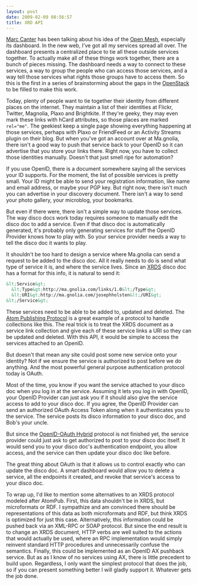 ```yaml
---
layout: post
date: 2009-02-09 08:56:57
title: XRD API
---
```


[Marc Canter][] has been talking about his idea of the [Open Mesh][],
especially its dashboard. In the new web, I've got all my services
spread all over. The dashboard presents a centralized place to tie all
these outside services together. To actually make all of these things
work together, there are a bunch of pieces missing. The dashboard needs
a way to connect to these services, a way to group the people who can
access those services, and a way tell those services what rights those
groups have to access them. So this is the first in a series of
brainstorming about the gaps in the [OpenStack][] to be filled to make
this work.

Today, plenty of people want to tie together their identity from
different places on the internet. They maintain a list of their
identities at Flickr, Twitter, Magnolia, Plaxo and Brightkite. If
they're geeky, they may even mark these links with hCard attributes, so
those places are marked `rel="me"`. The geekiest keep a single page
showing everything happening at those services, perhaps with Plaxo or
FriendFeed or an Activity Streams plugin on their blog. But when you've
got an account over at Ma.gnolia, there isn't a good way to push that
service back to your OpenID so it can advertise that you store your
links there. Right now, you have to collect those identities manually.
Doesn't that just smell ripe for automation?

If you use OpenID, there is a document somewhere saying all the services
your ID supports. For the moment, the list of possible services is
pretty small. Your ID might be able to send your registration
information, like name and email address, or maybe your PGP key. But
right now, there isn't much you can advertise in your discovery
document. There isn't a way to send your photo gallery, your microblog,
your bookmarks.

But even if there were, there isn't a simple way to update those
services. The way disco docs work today requires someone to manually
edit the disco doc to add a service. Even if that disco doc is
automatically generated, it's probably only generating services for
stuff the OpenID Provider knows how to play with. So your service
provider needs a way to tell the disco doc it wants to play.

It shouldn't be too hard to design a service where Ma.gnolia can send a
request to be added to the disco doc. All it really needs to do is send
what type of service it is, and where the service lives. Since an
[XRDS][OpenStack] disco doc has a format for this info, it is natural to
send it:

```.xml
&lt;Service&gt;
  &lt;Type&gt;http://ma.gnolia.com/links/1.0&lt;/Type&gt;
  &lt;URI&gt;http://ma.gnolia.com/josephholsten&lt;/URI&gt;
&lt;/Service&gt;
```

These services need to be able to be added to, updated and deleted. The
[Atom Publishing Protocol][] is a great example of a protocol to handle
collections like this. The real trick is to treat the XRDS document as a
service link collection and give each of these service links a URI so
they can be updated and deleted. With this API, it would be simple to
access the services attached to an OpenID.

But doesn't that mean any site could post some new service onto your
identity? Not if we ensure the service is authorized to post before we
do anything. And the most powerful general purpose authentication
protocol today is OAuth.

Most of the time, you know if you want the service attached to your
disco doc when you log in at the service. Assuming it lets you log in
with OpenID, your OpenID Provider can just ask you if it should also
give the service access to add to your disco doc. If you agree, the
OpenID Provider can send an authorized OAuth Access Token along when it
authenticates you to the service. The service posts its disco
information to your disco doc, and Bob's your uncle.

But since the [OpenID-OAuth Hybrid][] protocol is not finished yet, the
service provider could just ask to get authorized to post to your disco
doc itself. It would send you to your disco doc's authentication
endpoint, you allow access, and the service can then update your disco
doc like before.

The great thing about OAuth is that it allows us to control exactly who
can update the disco doc. A smart dashboard would allow you to delete a
service, all the endpoints it created, and revoke that service's access
to your disco doc.

To wrap up, I'd like to mention some alternatives to an XRDS protocol
modeled after AtomPub. First, this data shouldn't be in XRDS, but
microformats or RDF. I sympathize and am convinced there should be
representations of this data as both microformats and RDF, but think
XRDS is optimized for just this case. Alternatively, this information
could be pushed back via an XML-RPC or SOAP protocol. But since the end
result is to change an XRDS document, HTTP verbs are well suited to the
actions that would actually be used, where an RPC implementation would
simply reinvent standard HTTP procedures and unnecessarily confuse the
semantics. Finally, this could be implemented as an OpenID AX pushback
service. But as as I know of no services using AX, there is little
precedent to build upon. Regardless, I only want the simplest protocol
that does the job, so if you can present something better I will gladly
support it. Whatever gets the job done.

  [Marc Canter]: http://blog.broadbandmechanics.com/
  [Open Mesh]: http://blog.broadbandmechanics.com/2008/05/how-to-build-the-open-mesh
  [OpenStack]: http://netmesh.info/jernst/2008/11/05
  [Atom Publishing Protocol]: http://bitworking.org/projects/atom/rfc5023.html
  [OpenID-OAuth Hybrid]: http://step2.googlecode.com/svn/spec/openid_oauth_extension/latest/openid_oauth_extension.html

